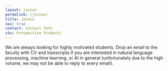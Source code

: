 ```yaml
---
layout: joinus
permalink: /joinus/
title: joinus
nav: true
contact: Contact Info
stu: Prospective Students
---
```

We are always looking for highly motivated students. Drop an email to the faculty with CV and transcripts if you are interested in natural language processing, machine learning, or AI in general (unfortunately due to the high volume, we may not be able to reply to every email).